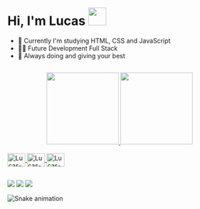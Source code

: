 # Hi, I'm Lucas <img src="https://media.giphy.com/media/hvRJCLFzcasrR4ia7z/giphy.gif" width="40px"> 
- 🌱 Currently I'm studying HTML, CSS and JavaScript
- 👨‍💻 Future Development Full Stack
- 🚀 Always doing and giving your best

##

<div align="center">
  <a href="https://github.com/LucasFrancoBN">
  <img height="162px" src="https://github-readme-stats.vercel.app/api?username=LucasFrancoBN&show_icons=true&theme=tokyonight&include_all_commits=true&count_private=true"/>
  <img height="162px" src="https://github-readme-stats.vercel.app/api/top-langs/?username=LucasFrancoBN&layout=compact&langs_count=7&theme=tokyonight"/>
</div>
  
  <div style="display: inline_block"><br>
  <img align="center" alt="Lucas-Js" height="30" width="40" src="https://cdn.jsdelivr.net/gh/devicons/devicon/icons/javascript/javascript-original.svg">
  <img align="center" alt="Lucas-HTML" height="30" width="40" src="https://cdn.jsdelivr.net/gh/devicons/devicon/icons/html5/html5-original.svg">
  <img align="center" alt="Lucas-CSS" height="30" width="40" src="https://cdn.jsdelivr.net/gh/devicons/devicon/icons/css3/css3-original.svg">
</div>
  
  ##
  
  <div> 
  <a href = "mailto:lucasfbnavarro@gmail.com"><img src="https://img.shields.io/badge/Gmail-D14836?style=for-the-badge&logo=gmail&logoColor=white" target="_blank"></a>
  <a href="https://www.linkedin.com/in/lucas-franco-barbosa-navarro-a51937221/" target="_blank"><img src="https://img.shields.io/badge/LinkedIn-0077B5?style=for-the-badge&logo=linkedin&logoColor=white" target="_blank"></a>
  <a href="https://www.instagram.com/lucasfbnavarro" target="_blank"><img src="https://img.shields.io/badge/Instagram-E4405F?style=for-the-badge&logo=instagram&logoColor=white" target="_blank"></a> 
</div>
  
  ![Snake animation](https://github.com/LucasFrancoBN/LucasFrancoBN/blob/output/github-contribution-grid-snake.svg)

  

